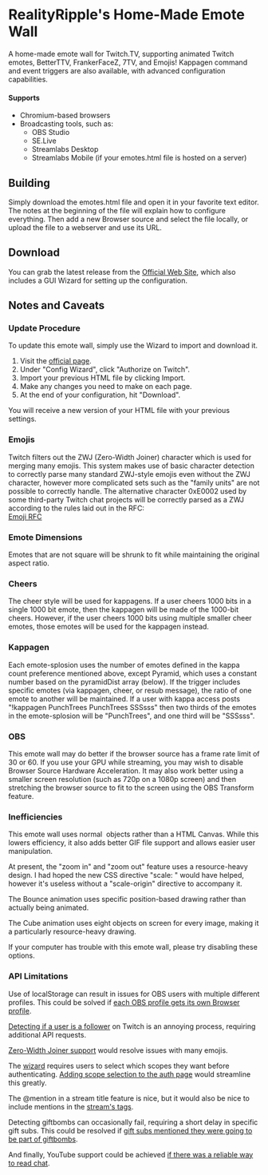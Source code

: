 # RealityRipple's Home-Made Emote Wall
A home-made emote wall for Twitch.TV, supporting animated Twitch emotes, BetterTTV, FrankerFaceZ, 7TV, and Emojis! Kappagen command and event triggers are also available, with advanced configuration capabilities.

#### Supports
 * Chromium-based browsers
 * Broadcasting tools, such as:
   * OBS Studio
   * SE.Live
   * Streamlabs Desktop
   * Streamlabs Mobile (if your emotes.html file is hosted on a server)

## Building
Simply download the emotes.html file and open it in your favorite text editor. The notes at the beginning of the file will explain how to configure everything. Then add a new Browser source and select the file locally, or upload the file to a webserver and use its URL.

## Download
You can grab the latest release from the [Official Web Site](//realityripple.com/Tools/Twitch/EmoteWall/), which also includes a GUI Wizard for setting up the configuration.

## Notes and Caveats

### Update Procedure

To update this emote wall, simply use the Wizard to import and download it.
 1) Visit the [official page](//realityripple.com/Tools/Twitch/EmoteWall/).
 2) Under "Config Wizard", click "Authorize on Twitch".
 3) Import your previous HTML file by clicking Import.
 4) Make any changes you need to make on each page.
 5) At the end of your configuration, hit "Download".

You will receive a new version of your HTML file with your previous settings.

### Emojis
Twitch filters out the ZWJ (Zero-Width Joiner) character which is used for merging many emojis. This system makes use of basic character detection to correctly parse many standard ZWJ-style emojis even without the ZWJ character, however more complicated sets such as the "family units" are not possible to correctly handle. The alternative character 0xE0002 used by some third-party Twitch chat projects will be correctly parsed as a ZWJ according to the rules laid out in the RFC:  
[Emoji RFC](//gist.github.com/Mm2PL/982c76964fe53f80fcf6b6963bba049f)

### Emote Dimensions
Emotes that are not square will be shrunk to fit while maintaining the original aspect ratio.

### Cheers
The cheer style will be used for kappagens. If a user cheers 1000 bits in a single 1000 bit emote, then the kappagen will be made of the 1000-bit cheers. However, if the user cheers 1000 bits using multiple smaller cheer emotes, those emotes will be used for the kappagen instead.

### Kappagen
Each emote-splosion uses the number of emotes defined in the kappa count preference mentioned above, except Pyramid, which uses a constant number based on the pyramidDist array (below). If the trigger includes specific emotes (via kappagen, cheer, or resub message), the ratio of one emote to another will be maintained. If a user with kappa access posts "!kappagen PunchTrees PunchTrees SSSsss" then two thirds of the emotes in the emote-splosion will be "PunchTrees", and one third will be "SSSsss".

### OBS
This emote wall may do better if the browser source has a frame rate limit of 30 or 60. If you use your GPU while streaming, you may wish to disable Browser Source Hardware Acceleration. It may also work better using a smaller screen resolution (such as 720p on a 1080p screen) and then stretching the browser source to fit to the screen using the OBS Transform feature.

### Inefficiencies

This emote wall uses normal <img> objects rather than a HTML Canvas. While this lowers efficiency, it also adds better GIF file support and allows easier user manipulation.

At present, the "zoom in" and "zoom out" feature uses a resource-heavy design. I had hoped the new CSS directive "scale: " would have helped, however it's useless without a "scale-origin" directive to accompany it.

The Bounce animation uses specific position-based drawing rather than actually being animated.

The Cube animation uses eight objects on screen for every image, making it a particularly resource-heavy drawing.

If your computer has trouble with this emote wall, please try disabling these options.

### API Limitations

Use of localStorage can result in issues for OBS users with multiple different profiles. This could be solved if [each OBS profile gets its own Browser profile](https://ideas.obsproject.com/posts/2103/separate-browser-profiles-for-each-obs-profile).

[Detecting if a user is a follower](https://twitch.uservoice.com/forums/310213/suggestions/44000865) on Twitch is an annoying process, requiring additional API requests.

[Zero-Width Joiner support](https://twitch.uservoice.com/forums/310201/suggestions/44425005) would resolve issues with many emojis.

The [wizard](https://realityripple.com/Tools/Twitch/EmoteWall/wizard.php) requires users to select which scopes they want before authenticating. [Adding scope selection to the auth page](https://twitch.uservoice.com/forums/310213/suggestions/46215865) would streamline this greatly.

The @mention in a stream title feature is nice, but it would also be nice to include mentions in the [stream's tags](https://twitch.uservoice.com/forums/310213/suggestions/46153474).

Detecting giftbombs can occasionally fail, requiring a short delay in specific gift subs. This could be resolved if [gift subs mentioned they were going to be part of giftbombs](https://twitch.uservoice.com/forums/310213/suggestions/46400620).

And finally, YouTube support could be achieved [if there was a reliable way to read chat](https://issuetracker.google.com/issues/271492711).
